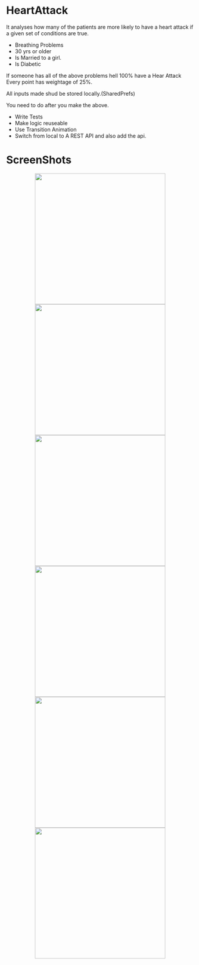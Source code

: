 # HeartAttack

It analyses how many of the patients are more likely to have a heart attack if a given set of conditions are true.
- Breathing Problems
- 30 yrs or older
- Is Married to a girl.
- Is Diabetic 
	
If someone has all of the above problems hell 100% have a Hear Attack
Every point has weightage of 25%.

All inputs made shud be stored locally.(SharedPrefs)

You need to do after you make the above.
- Write Tests
- Make logic reuseable 
- Use Transition Animation
- Switch from local to A REST API and also add the api.


# ScreenShots
<p align="center">
  <img src="Screenshots/one.png" width="350"/>
  <img src="Screenshots/two.png" width="350"/>
  <img src="Screenshots/three.png" width="350"/>
  <img src="Screenshots/four.png" width="350"/>
  <img src="Screenshots/five.png" width="350"/>
  <img src="Screenshots/six.png" width="350"/>
</p>


